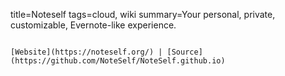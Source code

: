 title=Noteself
tags=cloud, wiki
summary=Your personal, private, customizable, Evernote-like experience.
~~~~~~

[Website](https://noteself.org/) | [Source](https://github.com/NoteSelf/NoteSelf.github.io)

